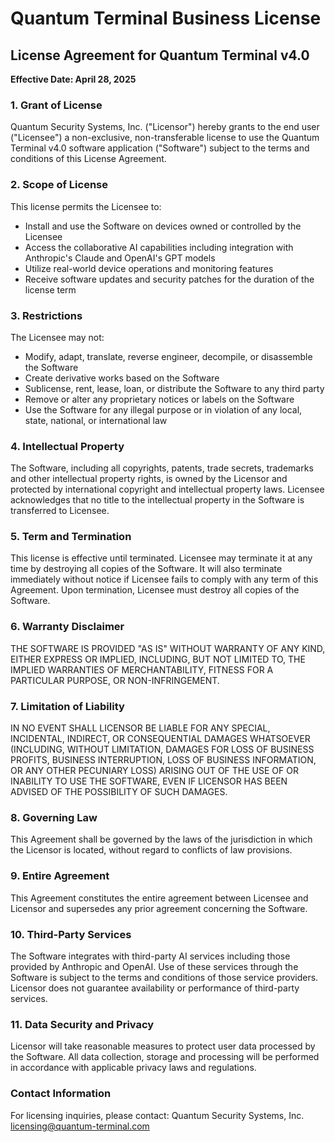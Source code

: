 # Quantum Terminal Business License

## License Agreement for Quantum Terminal v4.0

**Effective Date: April 28, 2025**

### 1. Grant of License

Quantum Security Systems, Inc. ("Licensor") hereby grants to the end user ("Licensee") a non-exclusive, non-transferable license to use the Quantum Terminal v4.0 software application ("Software") subject to the terms and conditions of this License Agreement.

### 2. Scope of License

This license permits the Licensee to:
- Install and use the Software on devices owned or controlled by the Licensee
- Access the collaborative AI capabilities including integration with Anthropic's Claude and OpenAI's GPT models
- Utilize real-world device operations and monitoring features
- Receive software updates and security patches for the duration of the license term

### 3. Restrictions

The Licensee may not:
- Modify, adapt, translate, reverse engineer, decompile, or disassemble the Software
- Create derivative works based on the Software
- Sublicense, rent, lease, loan, or distribute the Software to any third party
- Remove or alter any proprietary notices or labels on the Software
- Use the Software for any illegal purpose or in violation of any local, state, national, or international law

### 4. Intellectual Property

The Software, including all copyrights, patents, trade secrets, trademarks and other intellectual property rights, is owned by the Licensor and protected by international copyright and intellectual property laws. Licensee acknowledges that no title to the intellectual property in the Software is transferred to Licensee.

### 5. Term and Termination

This license is effective until terminated. Licensee may terminate it at any time by destroying all copies of the Software. It will also terminate immediately without notice if Licensee fails to comply with any term of this Agreement. Upon termination, Licensee must destroy all copies of the Software.

### 6. Warranty Disclaimer

THE SOFTWARE IS PROVIDED "AS IS" WITHOUT WARRANTY OF ANY KIND, EITHER EXPRESS OR IMPLIED, INCLUDING, BUT NOT LIMITED TO, THE IMPLIED WARRANTIES OF MERCHANTABILITY, FITNESS FOR A PARTICULAR PURPOSE, OR NON-INFRINGEMENT.

### 7. Limitation of Liability

IN NO EVENT SHALL LICENSOR BE LIABLE FOR ANY SPECIAL, INCIDENTAL, INDIRECT, OR CONSEQUENTIAL DAMAGES WHATSOEVER (INCLUDING, WITHOUT LIMITATION, DAMAGES FOR LOSS OF BUSINESS PROFITS, BUSINESS INTERRUPTION, LOSS OF BUSINESS INFORMATION, OR ANY OTHER PECUNIARY LOSS) ARISING OUT OF THE USE OF OR INABILITY TO USE THE SOFTWARE, EVEN IF LICENSOR HAS BEEN ADVISED OF THE POSSIBILITY OF SUCH DAMAGES.

### 8. Governing Law

This Agreement shall be governed by the laws of the jurisdiction in which the Licensor is located, without regard to conflicts of law provisions.

### 9. Entire Agreement

This Agreement constitutes the entire agreement between Licensee and Licensor and supersedes any prior agreement concerning the Software.

### 10. Third-Party Services

The Software integrates with third-party AI services including those provided by Anthropic and OpenAI. Use of these services through the Software is subject to the terms and conditions of those service providers. Licensor does not guarantee availability or performance of third-party services.

### 11. Data Security and Privacy

Licensor will take reasonable measures to protect user data processed by the Software. All data collection, storage and processing will be performed in accordance with applicable privacy laws and regulations.

### Contact Information

For licensing inquiries, please contact:
Quantum Security Systems, Inc.
licensing@quantum-terminal.com
